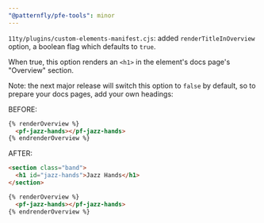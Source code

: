 ```yaml
---
"@patternfly/pfe-tools": minor
---
```


`11ty/plugins/custom-elements-manifest.cjs`: added `renderTitleInOverview` 
option, a boolean flag which defaults to `true`.

When true, this option renders an `<h1>` in the element's docs page's "Overview" 
section.

Note: the next major release will switch this option to `false` by default, so 
to prepare your docs pages, add your own headings:

BEFORE:
```md
{% renderOverview %}
  <pf-jazz-hands></pf-jazz-hands>
{% endrenderOverview %}
```

AFTER:
```md
<section class="band">
  <h1 id="jazz-hands">Jazz Hands</h1>
</section>

{% renderOverview %}
  <pf-jazz-hands></pf-jazz-hands>
{% endrenderOverview %}
```

